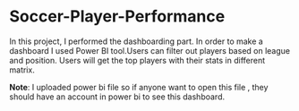 # Soccer-Player-Performance  
In this project, I performed the dashboarding part. In order to make a dashboard I used Power BI tool.Users can filter out players based on league and position.
Users will get the top players with their stats in different matrix.



****Note****: I uploaded power bi file so if anyone want to open this file , they should have an account in power bi to see this dashboard.
